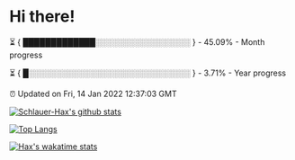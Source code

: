 # Hi there!

⏳ { █████████████░░░░░░░░░░░░░░░░░ } - 45.09% - Month progress

⏳ { █░░░░░░░░░░░░░░░░░░░░░░░░░░░░░ } - 3.71% - Year progress

⏰ Updated on Fri, 14 Jan 2022 12:37:03 GMT


[![Schlauer-Hax's github stats](https://github-readme-stats.vercel.app/api?username=Schlauer-Hax&show_icons=true&theme=dark&count_private=true)](https://github.com/Schlauer-Hax)


[![Top Langs](https://github-readme-stats.vercel.app/api/top-langs/?username=Schlauer-Hax&layout=compact&theme=dark)](https://github.com/Schlauer-Hax?tab=repositories)


[![Hax's wakatime stats](https://github-readme-stats.vercel.app/api/wakatime?username=Hax&theme=dark)](https://wakatime.com/@Hax)

